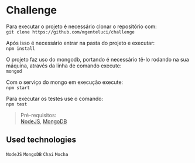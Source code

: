 # Challenge

Para executar o projeto é necessário clonar o repositório com:  
`git clone https://github.com/mgenteluci/challenge`

Após isso é necessário entrar na pasta do projeto e executar:  
`npm install`

O projeto faz uso do mongodb, portando é necessário tê-lo rodando na sua máquina, através da linha de comando execute:  
`mongod`

Com o serviço do mongo em execução execute:  
`npm start`

Para executar os testes use o comando:  
`npm test`

> Pré-requisitos:  
[NodeJS](https://nodejs.org/en/), [MongoDB](https://www.mongodb.com/)

## Used technologies
```NodeJS``` ```MongoDB``` ```Chai``` ```Mocha```